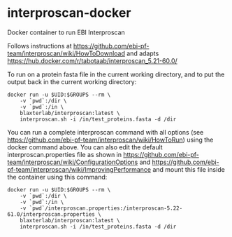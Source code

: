 # interproscan-docker
Docker container to run EBI Interproscan

Follows instructions at https://github.com/ebi-pf-team/interproscan/wiki/HowToDownload and adapts https://hub.docker.com/r/tabotaab/interproscan_5.21-60.0/

To run on a protein fasta file in the current working directory, and to put the output back in the current working directory:

```
docker run -u $UID:$GROUPS --rm \
    -v `pwd`:/dir \
    -v `pwd`:/in \
    blaxterlab/interproscan:latest \
    interproscan.sh -i /in/test_proteins.fasta -d /dir
```

You can run a complete interproscan command with all options (see https://github.com/ebi-pf-team/interproscan/wiki/HowToRun) using the docker command above.
You can also edit the default interproscan.properties file as shown in https://github.com/ebi-pf-team/interproscan/wiki/ConfigurationOptions 
and https://github.com/ebi-pf-team/interproscan/wiki/ImprovingPerformance and mount this file inside the container using this command:

```
docker run -u $UID:$GROUPS --rm \
    -v `pwd`:/dir \
    -v `pwd`:/in \
    -v `pwd`/interproscan.properties:/interproscan-5.22-61.0/interproscan.properties \
    blaxterlab/interproscan:latest \
    interproscan.sh -i /in/test_proteins.fasta -d /dir
```
